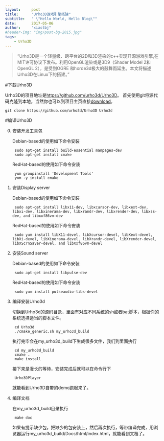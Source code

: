 ```yaml
---
layout:     post
title:      "Urho3D游戏引擎搭建"
subtitle:   " \"Hello World, Hello Blog\""
date:       2017-05-06
author:     "xiaolbj"
#header-img: "img/post-bg-2015.jpg"
tags:
    - Urho3D
---
```


> “Urho3D是一个轻量级、跨平台的2D和3D渲染的c++实现开源游戏引擎,在MIT许可协议下发布。利用OpenGL渲染或是3D9（Shader Model 2和OpenGL 2），是受到OGRE 和horde3d极大的鼓舞而延生。本文将描述Urho3D在Linux下的搭建。”

#下载Urho3D

Urho3D的项目地址是<https://github.com/urho3d/Urho3D>。
首先使用git将源代码克隆到本地，当然你也可以到项目主页直接[download](https://github.com/urho3d/Urho3D)。

	git clone https://github.com/urho3d/Urho3D Urho3d

#编译Urho3D

0. 安装开发工具包

	Debian-based的使用如下命令安装

		sudo apt-get install build-essential manpages-dev
		sudo apt-get install cmake

	RedHat-based的使用如下命令安装

		yum groupinstall 'Development Tools'
		yum -y install cmake

1. 安装Display server

	Debian-based的使用如下命令安装

		sudo apt-get install libx11-dev, libxcursor-dev, libxext-dev, libxi-dev, libxinerama-dev, libxrandr-dev, libxrender-dev, libxss-dev, and libxxf86vm-dev

	RedHat-based的使用如下命令安装

		sudo yum install libX11-devel, libXcursor-devel, libXext-devel, libXi-devel, libXinerama-devel, libXrandr-devel, libXrender-devel, libXScrnSaver-devel, and libXxf86vm-devel

2. 安装Sound server

	Debian-based的使用如下命令安装

		sudo apt-get install libpulse-dev

	RedHat-based的使用如下命令安装

		sudo yum install pulseaudio-libs-devel

3. 编译安装Urho3d

	切换到Urho3d的源码目录，里面有对应不同系统的sh或者bat脚本，根据你的系统选择适当的脚本文件。

		cd Urho3d
		./cmake_generic.sh my_urho3d_build

	执行完毕会在my_urho3d_build下生成很多文件，我们到里面执行

		cd my_urho3d_build
		cmake .
		make install

	接下来是漫长的等待，安装完成后就可以在命令行下
		
		Urho3DPlayer

	就能看到Urho3D自带的demo跑起来了。

4. 编译文档

	在my_urho3d_build目录执行

		make doc

	如果有提示缺少包，把缺少的包安装上，然后再次执行，等带编译完成，用浏览器运行my_urho3d_build/Docs/html/index.html，就能看到文档了。

	
